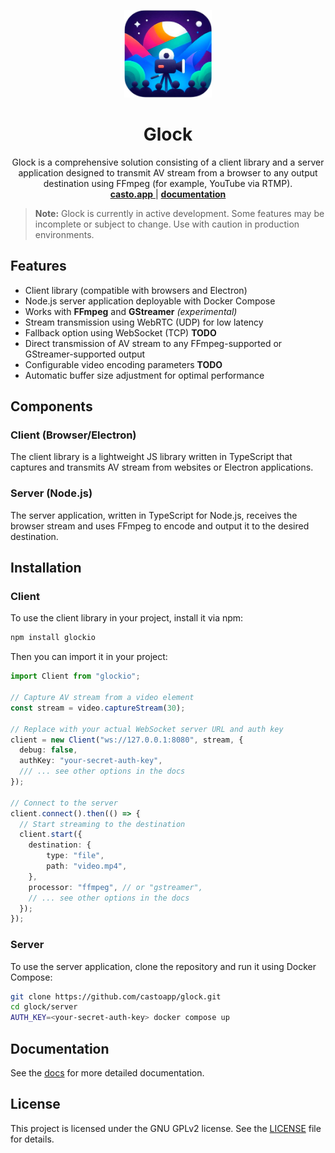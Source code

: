 <p align="center">
  <p align="center">
   <img width="140" height="140" src="casto.png" alt="Icon">
  </p>
  <h1 align="center">
    <b>Glock</b>
  </h1>
  <p align="center">
    Glock is a comprehensive solution consisting of a client library and a server application designed to transmit AV stream from a browser to any output destination using FFmpeg (for example, YouTube via RTMP).
    <br />
    <a href="https://casto.app">
      <b>casto.app</b>
    </a> | <a href="https://glock.casto.app/"><b>documentation</b></a>
    <br />
  </p>
</p>

> **Note:** Glock is currently in active development. Some features may be incomplete or subject to change. Use with caution in production environments.

## Features

- Client library (compatible with browsers and Electron)
- Node.js server application deployable with Docker Compose
- Works with **FFmpeg** and **GStreamer** _(experimental)_
- Stream transmission using WebRTC (UDP) for low latency
- Fallback option using WebSocket (TCP) **TODO**
- Direct transmission of AV stream to any FFmpeg-supported or GStreamer-supported output
- Configurable video encoding parameters **TODO**
- Automatic buffer size adjustment for optimal performance

## Components

### Client (Browser/Electron)

The client library is a lightweight JS library written in TypeScript that captures and transmits AV stream from websites or Electron applications.

### Server (Node.js)

The server application, written in TypeScript for Node.js, receives the browser stream and uses FFmpeg to encode and output it to the desired destination.

## Installation

### Client

To use the client library in your project, install it via npm:

```bash
npm install glockio
```

Then you can import it in your project:

```typescript
import Client from "glockio";

// Capture AV stream from a video element
const stream = video.captureStream(30);

// Replace with your actual WebSocket server URL and auth key
client = new Client("ws://127.0.0.1:8080", stream, {
  debug: false,
  authKey: "your-secret-auth-key",
  /// ... see other options in the docs
});

// Connect to the server
client.connect().then(() => {
  // Start streaming to the destination
  client.start({
    destination: {
        type: "file",
        path: "video.mp4",
    },
    processor: "ffmpeg", // or "gstreamer",
    // ... see other options in the docs
  });
});
```

### Server

To use the server application, clone the repository and run it using Docker Compose:

```bash
git clone https://github.com/castoapp/glock.git
cd glock/server
AUTH_KEY=<your-secret-auth-key> docker compose up
```

## Documentation

See the [docs](https://glock.casto.app/) for more detailed documentation.

## License

This project is licensed under the GNU GPLv2 license. See the [LICENSE](LICENSE) file for details.
